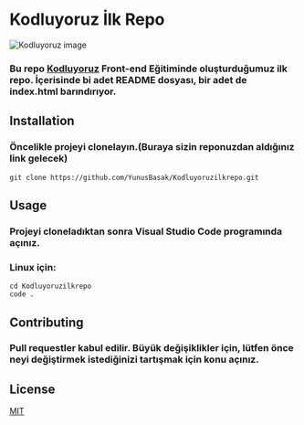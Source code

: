 # Kodluyoruz İlk Repo

![Kodluyoruz image](img/kodluyoruz.png)

### Bu repo [Kodluyoruz](https://kodluyoruz.org) Front-end Eğitiminde oluşturduğumuz ilk repo. İçerisinde bi adet README dosyası, bir adet de index.html barındırıyor.


## Installation

### Öncelikle projeyi clonelayın.(Buraya sizin reponuzdan aldığınız link gelecek)

```
git clone https://github.com/YunusBasak/Kodluyoruzilkrepo.git
```

## Usage

### Projeyi cloneladıktan sonra Visual Studio Code programında açınız.

### Linux için:

```
cd Kodluyoruzilkrepo
code .
```

## Contributing

### Pull requestler kabul edilir. Büyük değişiklikler için, lütfen önce neyi değiştirmek istediğinizi tartışmak için konu açınız.

## License 

[MIT](https://choosealicense.com/)

